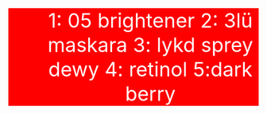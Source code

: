 <div style="background-color:red;color:white;text-align:center;  font-size:40px"><ul>1: 05 brightener 2: 3lü maskara 3: lykd sprey dewy   4: retinol 5:dark berry</ul></div>
